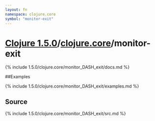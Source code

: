 ```yaml
---
layout: fn
namespace: clojure.core
symbol: "monitor-exit"
---
```


# [Clojure 1.5.0](../../)/[clojure.core](../)/monitor-exit

{% include 1.5.0/clojure.core/monitor_DASH_exit/docs.md %}

##Examples

{% include 1.5.0/clojure.core/monitor_DASH_exit/examples.md %}
## Source
{% include 1.5.0/clojure.core/monitor_DASH_exit/src.md %}

